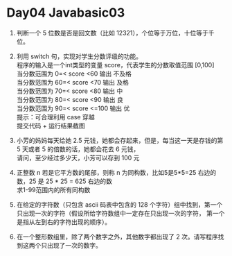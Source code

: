 # Day04 Javabasic03
1. 判断一个 5 位数是否是回文数（比如 12321），个位等于万位，十位等于千位。  


2. 利用 switch 句，实现对学生分数评级的功能。  
程序的输入是一个int类型的变量 score，代表学生的分数取值范围 [0,100]  
当分数范围为  0=< score <60     输出 不及格  
当分数范围为  60=< score <70    输出 及格  
当分数范围为  70=< score <80    输出 中  
当分数范围为  80=< score <90    输出 良  
当分数范围为  90=< score <=100  输出 优  
提示：可合理利用 case 穿越  
提交代码 + 运行结果截图  


3. 小芳的妈妈每天给她 2.5 元钱，她都会存起来，但是，每当这一天是存钱的第 5 天或者 5 的倍数的话，她都会花去 6 元钱，  
请问，至少经过多少天，小芳可以存到 100 元


4. 正整数 n 若是它平方数的尾部，则称 n 为同构数，比如5是5\*5=25 右边的数，25 是 25 * 25 = 625 右边的数  
求1-99范围内的所有同构数

5. 在给定的字符数（只包含 ascii 码表中包含的 128 个字符）组中找到，第一个只出现一次的字符（假设所给字符数组中一定存在只出现一次的字符， 第一个是指从左到右的字符出现的顺序）。

6. 在一个整形数组里，除了两个数字之外，其他数字都出现了 2 次。请写程序找到这两个只出现了一次的数字。